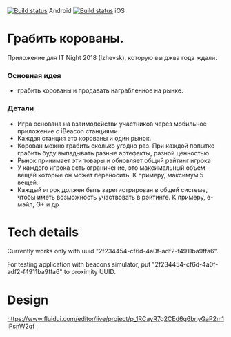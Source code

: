 [![Build status](https://build.appcenter.ms/v0.1/apps/2126a075-8188-45d1-a02a-f67694a90adf/branches/release/badge)](https://appcenter.ms) Android
[![Build status](https://build.appcenter.ms/v0.1/apps/939743df-d875-47fb-a606-29ca9fb5be5e/branches/release/badge)](https://appcenter.ms) iOS

# Грабить корованы. 
Приложение для IT Night 2018 (Izhevsk), которую вы джва года ждали.

### Основная идея 
- грабить корованы и продавать награбленное на рынке.

### Детали
- Игра основана на взаимодействи участников через мобильное приложение с iBeacon станциями.
- Каждая станция это корованы и один рынок.
- Корован можно грабить сколько угодно раз. При каждой попытке грабить буду выпадывать разные артефакты, разной ценностью
- Рынок принимает эти товары и обновляет общий рэйтинг игрока
- У каждого игрока есть ограничение, это максимальный объем вещей которые он может переносить. К примеру, максимум 5 вещей.
- Каждый игрок должен быть зарегистрирован в общей системе, чтобы иметь возможность участвовать в рэйтинге. К примеру, е-мэйл, G+ и др


# Tech details
Currently works only with uuid "2f234454-cf6d-4a0f-adf2-f4911ba9ffa6". 

For testing application with beacons simulator, put "2f234454-cf6d-4a0f-adf2-f4911ba9ffa6" to proximity  UUID.

# Design
https://www.fluidui.com/editor/live/project/p_1RCayR7g2CEd6g6bnyGaP2m1IPsnW2qf